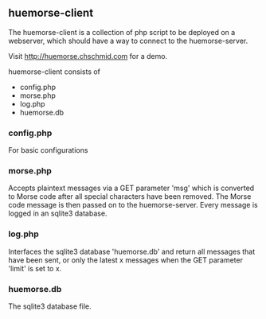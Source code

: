## huemorse-client

The huemorse-client is a collection of php script to be deployed on a webserver, which should have a way to connect to the huemorse-server.

Visit http://huemorse.chschmid.com for a demo.

huemorse-client consists of

* config.php
* morse.php
* log.php
* huemorse.db

### config.php

For basic configurations

### morse.php

Accepts plaintext messages via a GET parameter 'msg' which is converted to Morse code after all special characters have been removed. The Morse code message is then passed on to the huemorse-server. Every message is logged in an sqlite3 database.

### log.php

Interfaces the sqlite3 database 'huemorse.db' and return all messages that have been sent, or only the latest x messages when the GET parameter 'limit' is set to x.

### huemorse.db

The sqlite3 database file.